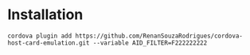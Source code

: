 # Installation
```
cordova plugin add https://github.com/RenanSouzaRodrigues/cordova-host-card-emulation.git --variable AID_FILTER=F222222222
```